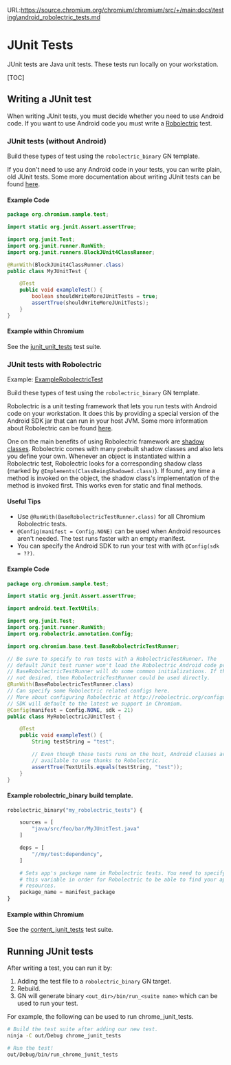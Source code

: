 URL:https://source.chromium.org/chromium/chromium/src/+/main:docs\testing\android_robolectric_tests.md
# JUnit Tests

JUnit tests are Java unit tests. These tests run locally on your workstation.

[TOC]

## Writing a JUnit test

When writing JUnit tests, you must decide whether you need to use Android code.
If you want to use Android code you must write a [Robolectric](http://robolectric.org/) test.

### JUnit tests (without Android)

Build these types of test using the `robolectric_binary` GN template.

If you don't need to use any Android code in your tests, you can write plain,
old JUnit tests. Some more documentation about writing JUnit tests can be
found [here](https://github.com/junit-team/junit4/wiki/Getting-started).

#### Example Code

```java
package org.chromium.sample.test;

import static org.junit.Assert.assertTrue;

import org.junit.Test;
import org.junit.runner.RunWith;
import org.junit.runners.BlockJUnit4ClassRunner;

@RunWith(BlockJUnit4ClassRunner.class)
public class MyJUnitTest {

    @Test
    public void exampleTest() {
        boolean shouldWriteMoreJUnitTests = true;
        assertTrue(shouldWriteMoreJUnitTests);
    }
}
```

#### Example within Chromium

See the [junit_unit_tests](https://cs.chromium.org/chromium/src/testing/android/junit/BUILD.gn) test suite.

### JUnit tests with Robolectric

Example: [ExampleRobolectricTest](/chrome/android/junit/src/org/chromium/chrome/browser/ExampleRobolectricTest.java)

Build these types of test using the `robolectric_binary` GN template.

Robolectric is a unit testing framework that lets you run tests with Android
code on your workstation. It does this by providing a special version of the
Android SDK jar that can run in your host JVM. Some more information about
Robolectric can be found [here](http://robolectric.org/).

One on the main benefits of using Robolectric framework are [shadow classes](http://robolectric.org/extending/).
Robolectric comes with many prebuilt shadow classes and also lets you define
your own. Whenever an object is instantiated within a Robolectric test,
Robolectric looks for a corresponding shadow class (marked by
`@Implements(ClassBeingShadowed.class)`). If found, any time a method is invoked
on the object, the shadow class's implementation of the method is invoked first.
This works even for static and final methods.

#### Useful Tips

* Use `@RunWith(BaseRobolectricTestRunner.class)` for all Chromium Robolectric
  tests.
* `@Config(manifest = Config.NONE)` can be used when Android resources aren't
  needed. The test runs faster with an empty manifest.
* You can specify the Android SDK to run your test with with
  `@Config(sdk = ??)`.

#### Example Code

```java
package org.chromium.sample.test;

import static org.junit.Assert.assertTrue;

import android.text.TextUtils;

import org.junit.Test;
import org.junit.runner.RunWith;
import org.robolectric.annotation.Config;

import org.chromium.base.test.BaseRobolectricTestRunner;

// Be sure to specify to run tests with a RobolectricTestRunner. The
// default JUnit test runner won't load the Robolectric Android code properly.
// BaseRobolectricTestRunner will do some common initializations. If this is
// not desired, then RobolectricTestRunner could be used directly.
@RunWith(BaseRobolectricTestRunner.class)
// Can specify some Robolectric related configs here.
// More about configuring Robolectric at http://robolectric.org/configuring/.
// SDK will default to the latest we support in Chromium.
@Config(manifest = Config.NONE, sdk = 21)
public class MyRobolectricJUnitTest {

    @Test
    public void exampleTest() {
        String testString = "test";

        // Even though these tests runs on the host, Android classes are
        // available to use thanks to Robolectric.
        assertTrue(TextUtils.equals(testString, "test"));
    }
}
```

#### Example robolectric_binary build template.

```python
robolectric_binary("my_robolectric_tests") {

    sources = [
        "java/src/foo/bar/MyJUnitTest.java"
    ]

    deps = [
        "//my/test:dependency",
    ]

    # Sets app's package name in Robolectric tests. You need to specify
    # this variable in order for Robolectric to be able to find your app's
    # resources.
    package_name = manifest_package
}
```

#### Example within Chromium

See the [content_junit_tests](https://cs.chromium.org/chromium/src/content/public/android/BUILD.gn) test suite.

## Running JUnit tests

After writing a test, you can run it by:

1. Adding the test file to a `robolectric_binary` GN target.
2. Rebuild.
3. GN will generate binary `<out_dir>/bin/run_<suite name>` which
   can be used to run your test.

For example, the following can be used to run chrome_junit_tests.

```bash
# Build the test suite after adding our new test.
ninja -C out/Debug chrome_junit_tests

# Run the test!
out/Debug/bin/run_chrome_junit_tests
```
